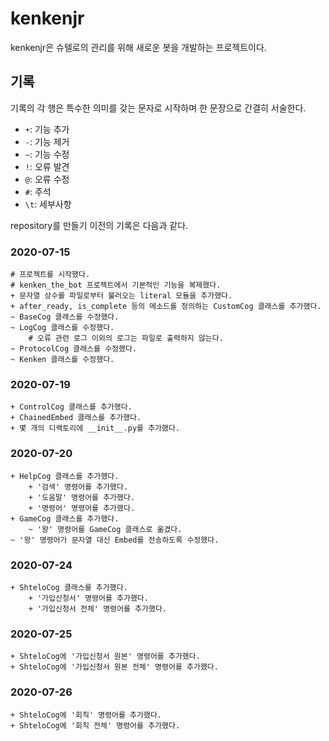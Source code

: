 # kenkenjr

kenkenjr은 슈텔로의 관리를 위해 새로운 봇을 개발하는 프로젝트이다.

## 기록

기록의 각 행은 특수한 의미를 갖는 문자로 시작하며 한 문장으로 간결히 서술한다.

* `+`: 기능 추가
* `-`: 기능 제거
* `~`: 기능 수정
* `!`: 오류 발견
* `@`: 오류 수정
* `#`: 주석
* `\t`: 세부사항

repository를 만들기 이전의 기록은 다음과 같다. 

### 2020-07-15

```
# 프로젝트를 시작했다.
# kenken_the_bot 프로젝트에서 기본적인 기능을 복제했다.
+ 문자열 상수를 파일로부터 불러오는 literal 모듈을 추가했다.
+ after_ready, is_complete 등의 메소드를 정의하는 CustomCog 클래스를 추가했다.
~ BaseCog 클래스를 수정했다.
~ LogCog 클래스를 수정했다.
    # 오류 관련 로그 이외의 로그는 파일로 출력하지 않는다.
~ ProtocolCog 클래스를 수정했다.
~ Kenken 클래스를 수정했다.
```

### 2020-07-19

```
+ ControlCog 클래스를 추가했다.
+ ChainedEmbed 클래스를 추가했다.
+ 몇 개의 디랙토리에 __init__.py를 추가했다.
```

### 2020-07-20

```
+ HelpCog 클래스를 추가했다.
    + '검색' 명령어를 추가했다.
    + '도움말' 명령어를 추가했다.
    + '명령어' 명령어를 추가했다.
+ GameCog 클래스를 추가했다.
    ~ '왕' 명령어를 GameCog 클래스로 옮겼다.
~ '왕' 명령어가 문자열 대신 Embed를 전송하도록 수정했다.
```

### 2020-07-24

```
+ ShteloCog 클래스를 추가했다.
    + '가입신청서' 명령어를 추가했다.
    + '가입신청서 전체' 명령어를 추가했다.
```

### 2020-07-25

```
+ ShteloCog에 '가입신청서 원본' 명령어를 추가했다.
+ ShteloCog에 '가입신청서 원본 전체' 명령어를 추가했다.
```

### 2020-07-26

```
+ ShteloCog에 '회칙' 명령어를 추가했다.
+ ShteloCog에 '회칙 전체' 명령어를 추가했다.
```
